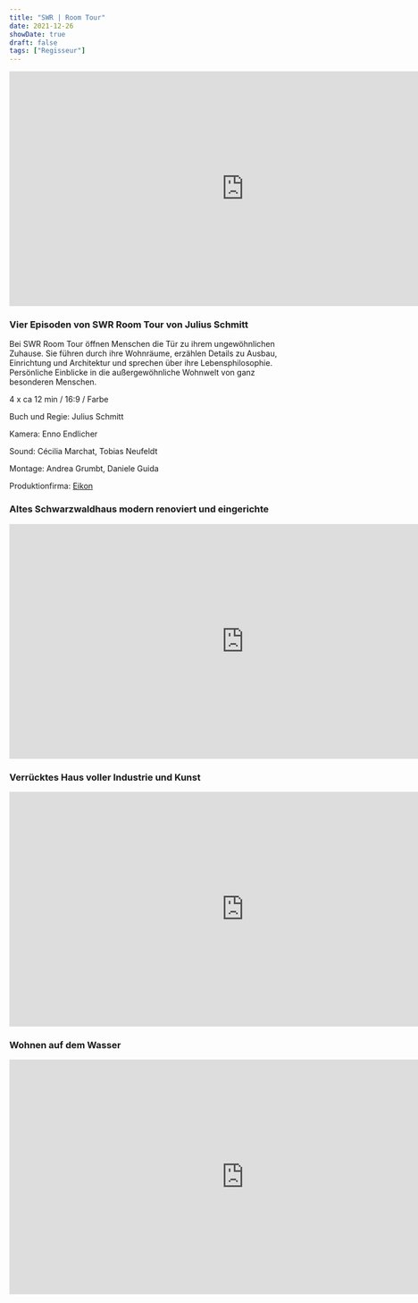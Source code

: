 ```yaml
---
title: "SWR | Room Tour"
date: 2021-12-26
showDate: true
draft: false
tags: ["Regisseur"]
---
```


<iframe width="840" height="420" src="https://www.youtube.com/embed/aObYxRKfMpI" title="YouTube video player" frameborder="0" allow="accelerometer; autoplay; clipboard-write; encrypted-media; gyroscope; picture-in-picture" allowfullscreen></iframe>

### Vier Episoden von SWR Room Tour von Julius Schmitt

Bei SWR Room Tour öffnen Menschen die Tür zu ihrem ungewöhnlichen Zuhause. Sie führen durch ihre Wohnräume, erzählen Details zu Ausbau, 
Einrichtung und Architektur und sprechen über ihre Lebensphilosophie. 
Persönliche Einblicke in die außergewöhnliche Wohnwelt von ganz besonderen Menschen.


4 x ca 12 min / 16:9 / Farbe    

Buch und Regie: Julius Schmitt

Kamera: Enno Endlicher

Sound: Cécilia Marchat, Tobias Neufeldt

Montage: Andrea Grumbt, Daniele Guida

Produktionfirma: <a href="https://www.eikon-suedwest.de/home.html" target="_blank">Eikon</a>


### Altes Schwarzwaldhaus modern renoviert und eingerichte

<iframe width="840" height="420" src="https://www.youtube.com/embed/C4FjacctIx0" title="YouTube video player" frameborder="0" allow="accelerometer; autoplay; clipboard-write; encrypted-media; gyroscope; picture-in-picture" allowfullscreen></iframe>

### Verrücktes Haus voller Industrie und Kunst

<iframe width="840" height="420" src="https://www.youtube.com/embed/9Evg3Sl3WAc" title="YouTube video player" frameborder="0" allow="accelerometer; autoplay; clipboard-write; encrypted-media; gyroscope; picture-in-picture" allowfullscreen></iframe>

### Wohnen auf dem Wasser

<iframe width="840" height="420" src="https://www.youtube.com/embed/qhO1FOfSDOI" title="YouTube video player" frameborder="0" allow="accelerometer; autoplay; clipboard-write; encrypted-media; gyroscope; picture-in-picture" allowfullscreen></iframe>
